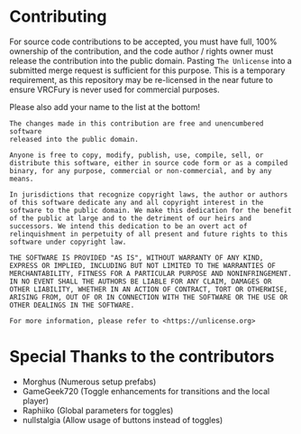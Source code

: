 # Contributing

For source code contributions to be accepted, you must have full, 100% ownership of the contribution, and the code author / rights owner must release the contribution into the public domain. Pasting `The Unlicense` into a submitted merge request is sufficient for this purpose. This is a temporary requirement, as this repository may be re-licensed in the near future to ensure VRCFury is never used for commercial purposes.

Please also add your name to the list at the bottom!

```
The changes made in this contribution are free and unencumbered software
released into the public domain.

Anyone is free to copy, modify, publish, use, compile, sell, or
distribute this software, either in source code form or as a compiled
binary, for any purpose, commercial or non-commercial, and by any
means.

In jurisdictions that recognize copyright laws, the author or authors
of this software dedicate any and all copyright interest in the
software to the public domain. We make this dedication for the benefit
of the public at large and to the detriment of our heirs and
successors. We intend this dedication to be an overt act of
relinquishment in perpetuity of all present and future rights to this
software under copyright law.

THE SOFTWARE IS PROVIDED "AS IS", WITHOUT WARRANTY OF ANY KIND,
EXPRESS OR IMPLIED, INCLUDING BUT NOT LIMITED TO THE WARRANTIES OF
MERCHANTABILITY, FITNESS FOR A PARTICULAR PURPOSE AND NONINFRINGEMENT.
IN NO EVENT SHALL THE AUTHORS BE LIABLE FOR ANY CLAIM, DAMAGES OR
OTHER LIABILITY, WHETHER IN AN ACTION OF CONTRACT, TORT OR OTHERWISE,
ARISING FROM, OUT OF OR IN CONNECTION WITH THE SOFTWARE OR THE USE OR
OTHER DEALINGS IN THE SOFTWARE.

For more information, please refer to <https://unlicense.org>
```

# Special Thanks to the contributors

* Morghus (Numerous setup prefabs)
* GameGeek720 (Toggle enhancements for transitions and the local player)
* Raphiiko (Global parameters for toggles)
* nullstalgia (Allow usage of buttons instead of toggles)